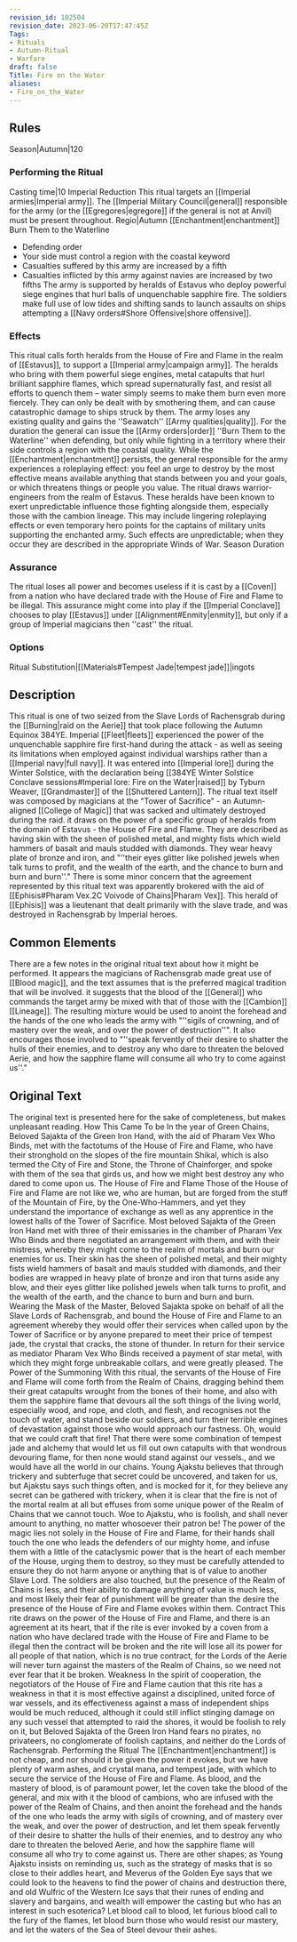 ```yaml
---
revision_id: 102504
revision_date: 2023-06-20T17:47:45Z
Tags:
- Rituals
- Autumn-Ritual
- Warfare
draft: false
Title: Fire on the Water
aliases:
- Fire_on_the_Water
---
```

## Rules
Season|Autumn|120
### Performing the Ritual
Casting time|10 Imperial Reduction
This ritual targets an [[Imperial armies|Imperial army]]. The [[Imperial Military Council|general]] responsible for the army (or the [[Egregores|egregore]] if the general is not at Anvil) must be present throughout.
Regio|Autumn
[[Enchantment|enchantment]]
Burn Them to the Waterline
* Defending order
* Your side must control a region with the coastal keyword
* Casualties suffered by this army are increased by a fifth
* Casualties inflicted by this army against navies are increased by two fifths
The army is supported by heralds of Estavus who deploy powerful siege engines that hurl balls of unquenchable sapphire fire. The soldiers make full use of low tides and shifting sands to launch assaults on ships attempting a [[Navy orders#Shore Offensive|shore offensive]]. 
### Effects
This ritual calls forth heralds from the House of Fire and Flame in the realm of [[Estavus]], to support a [[Imperial army|campaign army]]. The heralds who bring with them powerful siege engines, metal catapults that hurl brilliant sapphire flames, which spread supernaturally fast, and resist all efforts to quench them – water simply seems to make them burn even more fiercely. They can only be dealt with by smothering them, and can cause catastrophic damage to ships struck by them. 
The army loses any existing quality and gains the ''Seawatch'' [[Army qualities|quality]]. For the duration the general can issue the [[Army orders|order]] ''Burn Them to the Waterline'' when defending, but only while fighting in a territory where their side controls a region with the coastal quality. While the [[Enchantment|enchantment]] persists, the general responsible for the army experiences a roleplaying effect: you feel an urge to destroy by the most effective means available anything that stands between you and your goals, or which threatens things or people you value.
The ritual draws warrior-engineers from the realm of Estavus. These heralds have been known to exert unpredictable influence those fighting alongside them, especially those with the cambion lineage. This may include lingering roleplaying effects or even temporary hero points for the captains of military units supporting the enchanted army. Such effects are unpredictable; when they occur they are described in the appropriate Winds of War.
Season Duration
### Assurance
The ritual loses all power and becomes useless if it is cast by a [[Coven]] from a nation who have declared trade with the House of Fire and Flame to be illegal. This assurance might come into play if the [[Imperial Conclave]] chooses to play [[Estavus]] under [[Alignment#Enmity|enmity]], but only if a group of Imperial magicians then ''cast'' the ritual.
### Options
Ritual Substitution|[[Materials#Tempest Jade|tempest jade]]|ingots
## Description
This ritual is one of two seized from the Slave Lords of Rachensgrab during the [[Burning|raid on the Aerie]] that took place following the Autumn Equinox 384YE. Imperial [[Fleet|fleets]] experienced the power of the unquenchable sapphire fire first-hand during the attack - as well as seeing its limitations when employed against individual warships rather than a [[Imperial navy|full navy]]. It was entered into [[Imperial lore]] during the Winter Solstice, with the declaration being [[384YE Winter Solstice Conclave sessions#Imperial lore: Fire on the Water|raised]] by Tyburn Weaver, [[Grandmaster]] of the [[Shuttered Lantern]].
The ritual text itself was composed by magicians at the "Tower of Sacrifice" - an Autumn-aligned [[College of Magic]] that was sacked and ultimately destroyed during the raid. it draws on the power of a specific group of heralds from the domain of Estavus - the House of Fire and Flame. They are described as having skin with the sheen of polished metal, and mighty fists which wield hammers of basalt and mauls studded with diamonds. They wear heavy plate of bronze and iron, and "''their eyes glitter like polished jewels when talk turns to profit, and the wealth of the earth, and the chance to burn and burn and burn''."
There is some minor concern that the agreement represented by this ritual text was apparently brokered with the aid of [[Ephisis#Pharam Vex.2C Voivode of Chains|Pharam Vex]]. This herald of [[Ephisis]] was a lieutenant that dealt primarily with the slave trade, and was destroyed in Rachensgrab by Imperial heroes.
## Common Elements
There are a few notes in the original ritual text about how it might be performed. It appears the magicians of Rachensgrab made great use of [[Blood magic]], and the text assumes that is the preferred magical tradition that will be involved. it suggests that the blood of the [[General]] who commands the target army be mixed with that of those with the [[Cambion]] [[Lineage]]. The resulting mixture would be used to anoint the forehead and the hands of the one who leads the army with "''sigils of crowning, and of mastery over the weak, and over the power of destruction''". It also encourages those involved to "''speak fervently of their desire to shatter the hulls of their enemies, and to destroy any who dare to threaten the beloved Aerie, and how the sapphire flame will consume all who try to come against us''."
## Original Text
The original text is presented here for the sake of completeness, but makes unpleasant reading. 
How This Came To be
In the year of Green Chains, Beloved Sajakta of the Green Iron Hand, with the aid of Pharam Vex Who Binds, met with the factotums of the House of Fire and Flame, who have their stronghold on the slopes of the fire mountain Shikal, which is also termed the City of Fire and Stone, the Throne of Chainforger, and spoke with them of the sea that girds us, and how we might best destroy any who dared to come upon us.
The House of Fire and Flame
Those of the House of Fire and Flame are not like we, who are human, but are forged from the stuff of the Mountain of Fire, by the One-Who-Hammers, and yet they understand the importance of exchange as well as any apprentice in the lowest halls of the Tower of Sacrifice. Most beloved Sajakta of the Green Iron Hand met with three of their emissaries in the chamber of Pharam Vex Who Binds and there negotiated an arrangement with them, and with their mistress, whereby they might come to the realm of mortals and burn our enemies for us.
Their skin has the sheen of polished metal, and their mighty fists wield hammers of basalt and mauls studded with diamonds, and their bodies are wrapped in heavy plate of bronze and iron that turns aside any blow, and their eyes glitter like polished jewels when talk turns to profit, and the wealth of the earth, and the chance to burn and burn and burn.  
Wearing the Mask of the Master, Beloved Sajakta spoke on behalf of all the Slave Lords of Rachensgrab, and bound the House of Fire and Flame to an agreement whereby they would offer their services when called upon by the Tower of Sacrifice or by anyone prepared to meet their price of tempest jade, the crystal that cracks, the stone of thunder. 
In return for their service as mediator Pharam Vex Who Binds received a payment of star metal, with which they might forge unbreakable collars, and were greatly pleased.
The Power of the Summoning
With this ritual, the servants of the House of Fire and Flame will come forth from the Realm of Chains, dragging behind them their great catapults wrought from the bones of their home, and also with them the sapphire flame that devours all the soft things of the living world, especially wood, and rope, and cloth, and flesh, and recognises not the touch of water, and stand beside our soldiers, and turn their terrible engines of devastation against those who would approach our fastness.
Oh, would that we could craft that fire! That there were some combination of tempest jade and alchemy that would let us fill out own catapults with that wondrous devouring flame, for then none would stand against our vessels., and we would have all the world in our chains. 
Young Ajakstu believes that through trickery and subterfuge that secret could be uncovered, and taken for us, but Ajakstu says such things often, and is mocked for it, for they believe any secret can be gathered with trickery, when it is clear that the fire is not of the mortal realm at all but effuses from some unique power of the Realm of Chains that we cannot touch. Woe to Ajakstu, who is foolish, and shall never amount to anything, no matter whosoever their patron be!
The power of the magic lies not solely in the House of Fire and Flame, for their hands shall touch the one who leads the defenders of our mighty home, and infuse them with a little of the cataclysmic power that is the heart of each member of the House, urging them to destroy, so they must be carefully attended to ensure they do not harm anyone or anything that is of value to another Slave Lord. 
The soldiers are also touched, but the presence of the Realm of Chains is less, and their ability to damage anything of value is much less, and most likely their fear of punishment will be greater than the desire the presence of the House of Fire and Flame evokes within them.
Contract
This rite draws on the power of the House of Fire and Flame, and there is an agreement at its heart, that if the rite is ever invoked by a coven from a nation who have declared trade with the House of Fire and Flame to be illegal then the contract will be broken and the rite will lose all its power for all people of that nation, which is no true contract, for the Lords of the Aerie will never turn against the masters of the Realm of Chains, so we need not ever fear that it be broken.
Weakness
In the spirit of cooperation, the negotiators of the House of Fire and Flame caution that this rite has a weakness in that it is most effective against a disciplined, united force of war vessels, and its effectiveness against a mass of independent ships would be much reduced, although it could still inflict stinging damage on any such vessel that attempted to raid the shores, it would be foolish to rely on it, but Beloved Sajakta of the Green Iron Hand fears no pirates, no privateers, no conglomerate of foolish captains, and neither do the Lords of Rachensgrab.
Performing the Ritual
The [[Enchantment|enchantment]] is not cheap, and nor should it be given the power it evokes, but we have plenty of warm ashes, and crystal mana, and tempest jade, with which to secure the service of the House of Fire and Flame.
As blood, and the mastery of blood, is of paramount power, let the coven take the blood of the general, and mix with it the blood of cambions, who are infused with the power of the Realm of Chains, and then anoint the forehead and the hands of the one who leads the army with sigils of crowning, and of mastery over the weak, and over the power of destruction, and let them speak fervently of their desire to shatter the hulls of their enemies, and to destroy any who dare to threaten the beloved Aerie, and how the sapphire flame will consume all who try to come against us.
There are other shapes; as Young Ajakstu insists on reminding us, such as the strategy of masks that is so close to their addles heart, and Meverus of the Golden Eye says that we could look to the heavens to find the power of chains and destruction there, and old Wulfric of the Western Ice says that their runes of ending and slavery and bargains, and wealth will empower the casting but who has an interest in such esoterica? Let blood call to blood, let furious blood call to the fury of the flames, let blood burn those who would resist our mastery, and let the waters of the Sea of Steel devour their ashes.